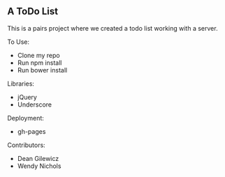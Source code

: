 ## A ToDo List

This is a pairs project where we created a todo list working with a server.


To Use:

* Clone my repo
* Run npm install
* Run bower install


Libraries:

* jQuery
* Underscore


Deployment:

* gh-pages


Contributors:

* Dean Gilewicz
* Wendy Nichols
